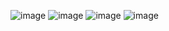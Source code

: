 ![image](https://github.com/user-attachments/assets/99b40c5b-d7e1-4bde-9eaa-d51a8975885b)
![image](https://github.com/user-attachments/assets/60147ec0-49fb-40d0-96a6-0b5a0757beb7)
![image](https://github.com/user-attachments/assets/dcf23786-a1d4-459f-9169-0e08694de560)
![image](https://github.com/user-attachments/assets/85ead07c-61f4-4f11-a9bd-9c43f90a0b38)




